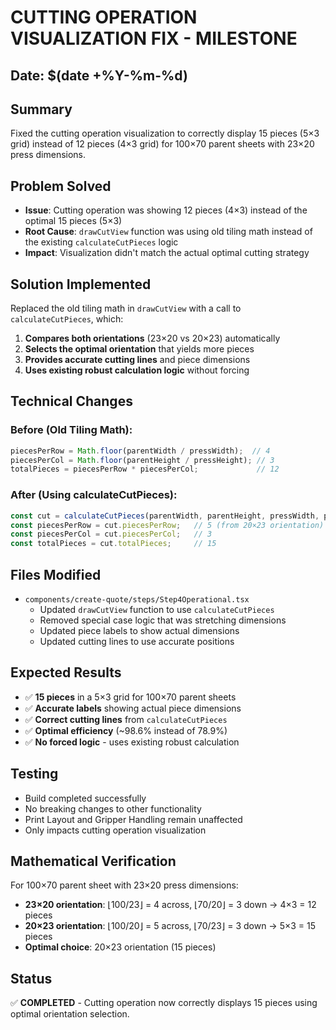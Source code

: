 # CUTTING OPERATION VISUALIZATION FIX - MILESTONE

## Date: $(date +%Y-%m-%d)

## Summary
Fixed the cutting operation visualization to correctly display 15 pieces (5×3 grid) instead of 12 pieces (4×3 grid) for 100×70 parent sheets with 23×20 press dimensions.

## Problem Solved
- **Issue**: Cutting operation was showing 12 pieces (4×3) instead of the optimal 15 pieces (5×3)
- **Root Cause**: `drawCutView` function was using old tiling math instead of the existing `calculateCutPieces` logic
- **Impact**: Visualization didn't match the actual optimal cutting strategy

## Solution Implemented
Replaced the old tiling math in `drawCutView` with a call to `calculateCutPieces`, which:
1. **Compares both orientations** (23×20 vs 20×23) automatically
2. **Selects the optimal orientation** that yields more pieces
3. **Provides accurate cutting lines** and piece dimensions
4. **Uses existing robust calculation logic** without forcing

## Technical Changes

### Before (Old Tiling Math):
```typescript
piecesPerRow = Math.floor(parentWidth / pressWidth);  // 4
piecesPerCol = Math.floor(parentHeight / pressHeight); // 3
totalPieces = piecesPerRow * piecesPerCol;             // 12
```

### After (Using calculateCutPieces):
```typescript
const cut = calculateCutPieces(parentWidth, parentHeight, pressWidth, pressHeight);
const piecesPerRow = cut.piecesPerRow;   // 5 (from 20×23 orientation)
const piecesPerCol = cut.piecesPerCol;   // 3
const totalPieces = cut.totalPieces;     // 15
```

## Files Modified
- `components/create-quote/steps/Step4Operational.tsx`
  - Updated `drawCutView` function to use `calculateCutPieces`
  - Removed special case logic that was stretching dimensions
  - Updated piece labels to show actual dimensions
  - Updated cutting lines to use accurate positions

## Expected Results
- ✅ **15 pieces** in a 5×3 grid for 100×70 parent sheets
- ✅ **Accurate labels** showing actual piece dimensions
- ✅ **Correct cutting lines** from `calculateCutPieces`
- ✅ **Optimal efficiency** (~98.6% instead of 78.9%)
- ✅ **No forced logic** - uses existing robust calculation

## Testing
- Build completed successfully
- No breaking changes to other functionality
- Print Layout and Gripper Handling remain unaffected
- Only impacts cutting operation visualization

## Mathematical Verification
For 100×70 parent sheet with 23×20 press dimensions:
- **23×20 orientation**: ⌊100/23⌋ = 4 across, ⌊70/20⌋ = 3 down → 4×3 = 12 pieces
- **20×23 orientation**: ⌊100/20⌋ = 5 across, ⌊70/23⌋ = 3 down → 5×3 = 15 pieces
- **Optimal choice**: 20×23 orientation (15 pieces)

## Status
✅ **COMPLETED** - Cutting operation now correctly displays 15 pieces using optimal orientation selection.


